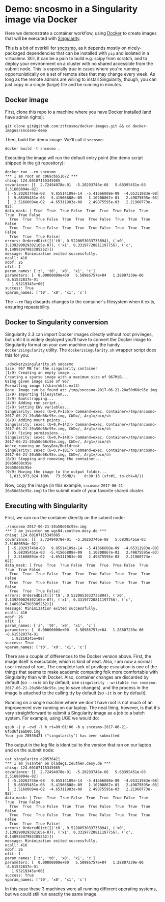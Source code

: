 # Demo: sncosmo in a Singularity image via Docker

Here we demonstrate a container workflow, using [Docker](https://www.docker.com) to create images that will be executed with [Singularity](http://singularity.lbl.gov).

This is a bit of overkill for
[sncosmo](http://sncosmo.readthedocs.io/en/v1.5.1/), as it depends mostly on
nicely-packaged dependencies that can be installed with `pip` and isolated in a
virtualenv. Still, it can be a pain to build e.g. scipy from scratch, and to
deploy your environment on a cluster with no shared accessible from the submit
node. This is especially true in cases where you're running opportunistically
on a set of remote sites that may change every week. As long as the remote
admins are willing to install Singularity, though, you can just copy in a
single (large) file and be running in minutes.

## Docker image

First, clone this repo to a machine where you have Docker installed (and have admin rights):

```
git clone git@github.com:ztfcosmo/docker-images.git && cd docker-images/sncosmo-demo
```

Then, build the demo image. We'll call it `sncosmo`:

```
docker build -t sncosmo .
```

Executing the image will run the default entry point (the demo script shipped in the git repository):

```
docker run --rm sncosmo
*** I am root on c069cb651672 ***
chisq: 124.60107115345085
covariance: [[  2.72494078e-01  -5.20203746e-08   5.68395451e-03   2.51680894e-02]
 [ -5.20203746e-08   9.85514189e-14  -5.41566808e-09  -4.65311983e-08]
 [  5.68395451e-03  -5.41566808e-09   1.10208867e-01   2.49875595e-03]
 [  2.51680894e-02  -4.65311983e-08   2.49875595e-03   2.21960773e-02]]
data_mask: [ True  True  True False  True  True  True False  True  True  True False
  True  True  True False  True  True  True False  True  True  True False
  True  True  True False  True  True  True False  True  True  True False
  True  True  True False]
errors: OrderedDict([('t0', 0.5220053033735894), ('x0', 3.139290029302165e-07), ('x1', 0.33197720811197756), ('c', 0.14898347983305252)])
message: Minimization exited successfully.
ncall: 416
ndof: 26
nfit: 1
param_names: ['z', 't0', 'x0', 'x1', 'c']
parameters: [  0.00000000e+00   5.50986757e+04   1.28807239e-06  -8.61532837e-01
   1.93219345e+00]
success: True
vparam_names: ['t0', 'x0', 'x1', 'c']
```

The `--rm` flag discards changes to the container's filesystem when it exits,
ensuring repeatability.

## Docker to Singularity conversion

Singularity 2.3 can import Docker images directly without root privileges, but
until it is widely deployed you'll have to convert the Docker image to
Singularity format on your own machine using the handy `docker2singularity`
utility. The `docker2singularity.sh` wrapper script does this for you:

```
./docker2singularity.sh sncosmo
Size: 967 MB for the singularity container
(1/9) Creating an empty image...
Creating a sparse image with a maximum size of 967MiB...
Using given image size of 967
Formatting image (/sbin/mkfs.ext3)
Done. Image can be found at: /tmp/sncosmo-2017-06-21-20a50d68c95e.img
(2/9) Importing filesystem...
(3/9) Bootstrapping...
(4/9) Adding run script...
(5/9) Setting ENV variables...
Singularity: sexec (U=0,P=136)> Command=exec, Container=/tmp/sncosmo-2017-06-21-20a50d68c95e.img, CWD=/, Arg1=/bin/sh
(6/9) Adding mount points...
Singularity: sexec (U=0,P=142)> Command=exec, Container=/tmp/sncosmo-2017-06-21-20a50d68c95e.img, CWD=/, Arg1=/bin/sh
(7/9) Fixing permissions...
Singularity: sexec (U=0,P=148)> Command=exec, Container=/tmp/sncosmo-2017-06-21-20a50d68c95e.img, CWD=/, Arg1=/bin/sh
We're running on BusyBox/Buildroot
Singularity: sexec (U=0,P=181)> Command=exec, Container=/tmp/sncosmo-2017-06-21-20a50d68c95e.img, CWD=/, Arg1=/bin/sh
(8/9) Stopping and removing the container...
20a50d68c95e
20a50d68c95e
(9/9) Moving the image to the output folder...
  1,013,973,024 100%   73.56MB/s    0:00:13 (xfr#1, to-chk=0/1)
```

Now, copy the image (in this example, `sncosmo-2017-06-21-20a50d68c95e.img`) to the submit node of your favorite shared cluster.

## Executing with Singularity

First, we can run the container directly on the submit node:

```
./sncosmo-2017-06-21-20a50d68c95e.img 
*** I am jvsanten on wgs04.zeuthen.desy.de ***
chisq: 124.60107115345085
covariance: [[  2.72494078e-01  -5.20203746e-08   5.68395451e-03   2.51680894e-02]
 [ -5.20203746e-08   9.85514189e-14  -5.41566808e-09  -4.65311983e-08]
 [  5.68395451e-03  -5.41566808e-09   1.10208867e-01   2.49875595e-03]
 [  2.51680894e-02  -4.65311983e-08   2.49875595e-03   2.21960773e-02]]
data_mask: [ True  True  True False  True  True  True False  True  True  True False
  True  True  True False  True  True  True False  True  True  True False
  True  True  True False  True  True  True False  True  True  True False
  True  True  True False]
errors: OrderedDict([('t0', 0.5220053033735894), ('x0', 3.139290029302165e-07), ('x1', 0.33197720811197756), ('c', 0.14898347983305252)])
message: Minimization exited successfully.
ncall: 416
ndof: 26
nfit: 1
param_names: ['z', 't0', 'x0', 'x1', 'c']
parameters: [  0.00000000e+00   5.50986757e+04   1.28807239e-06  -8.61532837e-01
   1.93219345e+00]
success: True
vparam_names: ['t0', 'x0', 'x1', 'c']
```

There are a couple of differences to the Docker version above. First, the image
itself is executable, which is kind of neat. Also, I am now a normal user
instead of root. The complete lack of privilege escalation is one of the things
that seems to make academic computing folk more comfortable with Singularity
than with Docker. Also, container changes are discarded by default (so `--rm`
is on by default; use `singularity --writable run
sncosmo-2017-06-21-20a50d68c95e.img` to save changes), and the process in the
image is attached to the calling tty by default (so `-it` is on by default).

Running on a single machine where we don't have root is not much of an
improvement over running on our laptop. The neat thing, however, is that it's
very straightforward to submit a Singularity image as a job to a batch system.
For example, using UGE we would do:

```
qsub -j y -cwd -l h_rt=00:01:00 -b y sncosmo-2017-06-21-6f6d6f1aab00.img 
Your job 20536421 ("singularity") has been submitted
```

The output in the log file is identical to the version that ran on our laptop
and on the submit node:

```
cat singularity.o20536421 
*** I am jvsanten on bladeg1.zeuthen.desy.de ***
chisq: 124.60107115345085
covariance: [[  2.72494078e-01  -5.20203746e-08   5.68395451e-03   2.51680894e-02]
 [ -5.20203746e-08   9.85514189e-14  -5.41566808e-09  -4.65311983e-08]
 [  5.68395451e-03  -5.41566808e-09   1.10208867e-01   2.49875595e-03]
 [  2.51680894e-02  -4.65311983e-08   2.49875595e-03   2.21960773e-02]]
data_mask: [ True  True  True False  True  True  True False  True  True  True False
  True  True  True False  True  True  True False  True  True  True False
  True  True  True False  True  True  True False  True  True  True False
  True  True  True False]
errors: OrderedDict([('t0', 0.5220053033735894), ('x0', 3.139290029302165e-07), ('x1', 0.33197720811197756), ('c', 0.14898347983305252)])
message: Minimization exited successfully.
ncall: 416
ndof: 26
nfit: 1
param_names: ['z', 't0', 'x0', 'x1', 'c']
parameters: [  0.00000000e+00   5.50986757e+04   1.28807239e-06  -8.61532837e-01
   1.93219345e+00]
success: True
vparam_names: ['t0', 'x0', 'x1', 'c']
```

In this case these 3 machines were all running different operating systems, but
we could still run exactly the same image.

